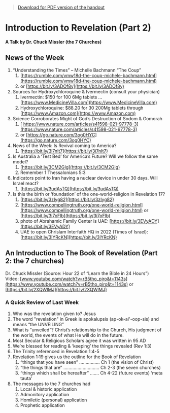 >[Download for PDF version of the handout](/week092621.pdf)

# Introduction to Revelation (Part 2)
**A Talk by Dr. Chuck Missler (the 7 Churches)**

## News of the Week
						
1. “Understanding the Times” – Michelle Bachmann “The Coup”
	1. [https://rumble.com/vmw18d-the-coup-michele-bachmann.html](https://rumble.com/vmw18d-the-coup-michele-bachmann.html)
	1. or   [https://bit.ly/3ADOf8y](https://bit.ly/3ADOf8y)
1. Sources for Hydroxychloroquine & Ivermectin (consult your physician)
	1. Ivermectin:  $150 for 100  6Mg tablets … [https://www.MedicineVilla.com](https://www.MedicineVilla.com)
	1. Hydroxychloroquine: $88.20 for 30  200Mg tablets through [https://www.Amazon.com](https://www.Amazon.com)
1. Science Corroborates Might of God’s Destruction of Sodom & Gomorah
	1. [ https://www.nature.com/articles/s41598-021-97778-3](https://www.nature.com/articles/s41598-021-97778-3)
	1. or   [https://go.nature.com/3og0HYC](https://go.nature.com/3og0HYC) 
1. News of the Week:  Is Revival coming to America? 
	1. [https://bit.ly/3i7nIt7](https://bit.ly/3i7nIt7) 
1. Is Australia a ‘Test Bed’ for America’s Future?  Will we follow the same model?
	1. [https://bit.ly/3CM2GIg](https://bit.ly/3CM2GIg)
	1. Remember 1 Thessalonians 5:3 
1. Indicators point to Iran having a nuclear device in under 30 days. Will Israel react?
	1.  [https://bit.ly/3udAsTQ](https://bit.ly/3udAsTQ)
1. Is this the birth or ‘foundation’ of the one-world-religion in Revelation 17?
	1. [https://bit.ly/3zIyg82](https://bit.ly/3zIyg82)
	1. [https://www.compellingtruth.org/one-world-religion.html](https://www.compellingtruth.org/one-world-religion.html)   or  [https://bit.ly/3i7oFlb](https://bit.ly/3i7oFlb)
	2. photo of Abrahamic Family Center is UAE:  [https://bit.ly/3EVyADY](https://bit.ly/3EVyADY)
	2. UAE to open Chrislam Interfaith HQ in 2022 (Times of Israel):  [https://bit.ly/3lYRcKN](https://bit.ly/3lYRcKN) 

## An Introduction to The Book of Revelation (Part 2: the 7 churches)
Dr. Chuck Missler   (Source: Hour 22 of “Learn the Bible in 24 Hours”)   
Video: [www.youtube.com/watch?v=rB5tho_piro&t=1143s](https://www.youtube.com/watch?v=rB5tho_piro&t=1143s) or [https://bit.ly/2XQWlMJ](https://bit.ly/2XQWlMJ) 

### A Quick Review of Last Week
1. Who was the revelation given to?  Jesus
1. The word "revelation" in Greek is apokalupsis (ap-ok-al'-oop-sis) and means “the UNVEILING” 
1. What is “unveiled”?  Christ’s relationship to the Church, His judgment of the world, the events of what He will do in the future.
1. Most Secular & Religious Scholars agree it was written in 95 AD 
1. We’re blessed for reading & ‘keeping’ the things revealed (Rev 1:3)
1. The Trinity referenced in Revelation 1:4-5 
1. Revelation 1:19 gives us the outline for the Book of Revelation
	1. “things that you have seen” ……………. Ch 1 (the vision of Christ)
	1. “the things that are” ………………………. Ch 2-3 (the seven churches)
	1. “things which shall be hereafter” ……. Ch 4-22 (future events) ‘meta tauta’
1. The messages to the 7 churches had 
	1. Local & historic application
	1. Admonitory application
	1. Homiletic (personal) application
	1. Prophetic application
